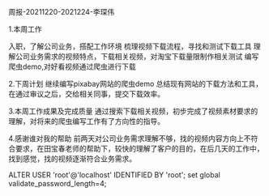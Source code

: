 周报-20211220-2021224-李琛伟

1.本周工作

入职，了解公司业务，搭配工作环境
梳理视频下载流程，寻找和测试下载工具
理解公司业务需求的视频特点，下载相关视频，对淘宝下载量限制作相关测试
编写爬虫demo,对好看视频通过爬虫进行下载

2.下周计划
继续编写pixabay网站的爬虫demo
总结现有网站的下载方法和工具，在通过审议之后，交给相关同事，提交下载效率。

3.本周工作成果及完成质量
通过搜索下载相关视频，初步完成了视频素材要求的理解，对将来的爬虫编写工作有了方向性的指导。

4.感谢谁对我的帮助
前两天对公司业务需求理解不够，找的视频内容方向上不符合要求，在田宝春老师的帮助下，较快的理解了客户的目的，在后几天的工作中，找到感觉，找的视频逐渐符合业务需求。

ALTER USER 'root'@'localhost' IDENTIFIED BY 'root';
set global validate_password_length=4; 